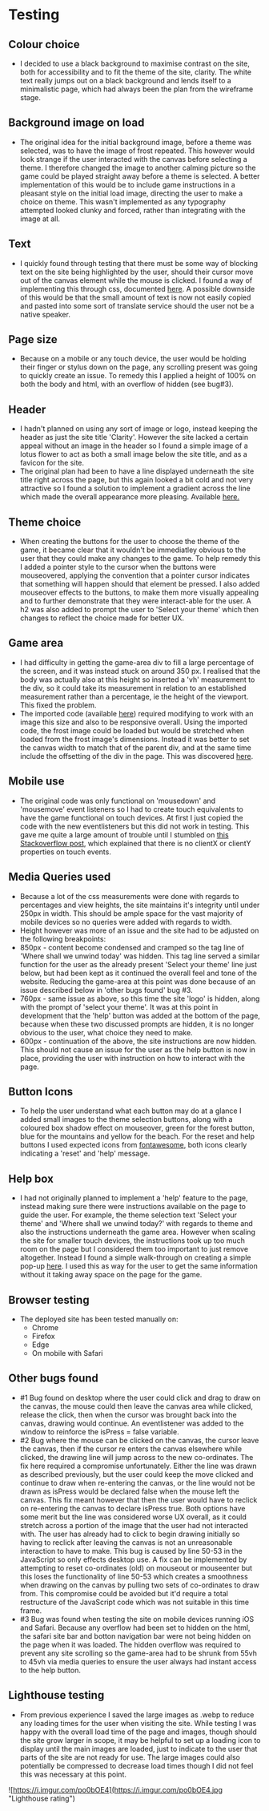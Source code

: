 # Testing

## Colour choice
- I decided to use a black background to maximise contrast on the site, both for accessibility and to fit the theme of the site, clarity. The white text really jumps out on a black background and lends itself to a minimalistic page, which had always been the plan from the wireframe stage.

## Background image on load
- The original idea for the initial background image, before a theme was selected, was to have the image of frost repeated. This however would look strange if the user interacted with the canvas before selecting a theme. I therefore changed the image to another calming picture so the game could be played straight away before a theme is selected. A better implementation of this would be to include game instructions in a pleasant style on the initial load image, directing the user to make a choice on theme. This wasn't implemented as any typography attempted looked clunky and forced, rather than integrating with the image at all.

## Text
- I quickly found through testing that there must be some way of blocking text on the site being highlighted by the user, should their cursor move out of the canvas element while the mouse is clicked. I found a way of implementing this through css, documented [here](https://stackoverflow.com/questions/826782/how-to-disable-text-selection-highlighting). A possible downside of this would be that the small amount of text is now not easily copied and pasted into some sort of translate service should the user not be a native speaker.

## Page size
- Because on a mobile or any touch device, the user would be holding their finger or stylus down on the page, any scrolling present was going to quickly create an issue. To remedy this I applied a height of 100% on both the body and html, with an overflow of hidden (see bug#3).

## Header
- I hadn't planned on using any sort of image or logo, instead keeping the header as just the site title 'Clarity'. However the site lacked a certain appeal without an image in the header so I found a simple image of a lotus flower to act as both a small image below the site title, and as a favicon for the site.
- The original plan had been to have a line displayed underneath the site title right across the page, but this again looked a bit cold and not very attractive so I found a solution to implement a gradient across the line which made the overall appearance more pleasing. Available [here.](https://stackoverflow.com/questions/9437400/css-fade-out-horizontal-rule-line-styled-div-effect-without-images)

## Theme choice
- When creating the buttons for the user to choose the theme of the game, it became clear that it wouldn't be immediatley obvious to the user that they could make any changes to the game. To help remedy this I added a pointer style to the cursor when the buttons were mouseovered, applying the convention that a pointer cursor indicates that something will happen should that element be pressed. I also added mouseover effects to the buttons, to make them more visually appealing and to further demonstrate that they were interact-able for the user. A h2 was also added to prompt the user to 'Select your theme' which then changes to reflect the choice made for better UX.

## Game area
- I had difficulty in getting the game-area div to fill a large percentage of the screen, and it was instead stuck on around 350 px. I realised that the body was actually also at this height so inserted a 'vh' measurement to the div, so it could take its measurement in relation to an established measurement rather than a percentage, ie the height of the viewport. This fixed the problem.
- The imported code (available [here](https://codepen.io/progrape/pen/XXBwWe)) required modifying to work with an image this size and also to be responsive overall. Using the imported code, the frost image could be loaded but would be stretched when loaded from the frost image's dimensions. Instead it was better to set the canvas width to match that of the parent div, and at the same time include the offsetting of the div in the page. This was discovered [here](https://stackoverflow.com/questions/39784153/mouse-pointer-coordinates-and-canvas-coordinates-not-matching).

## Mobile use
- The original code was only functional on 'mousedown' and 'mousemove' event listeners so I had to create touch equivalents to have the game functional on touch devices. At first I just copied the code with the new eventlisteners but this did not work in testing. This gave me quite a large amount of trouble until I stumbled on [this Stackoverflow post](https://stackoverflow.com/questions/43936084/how-to-make-mousemove-event-working-for-touchscreen-with-touchmove), which explained that there is no clientX or clientY properties on touch events.

## Media Queries used
- Because a lot of the css measurements were done with regards to percentages and view heights, the site maintains it's integrity until under 250px in width. This should be ample space for the vast majority of mobile devices so no queries were added with regards to width.
- Height however was more of an issue and the site had to be adjusted on the following breakpoints:
- 850px - content become condensed and cramped so the tag line of 'Where shall we unwind today' was hidden. This tag line served a similar function for the user as the already present 'Select your theme' line just below, but had been kept as it continued the overall feel and tone of the website. Reducing the game-area at this point was done because of an issue described below in 'other bugs found' bug #3.
- 760px - same issue as above, so this time the site 'logo' is hidden, along with the prompt of 'select your theme'. It was at this point in development that the 'help' button was added at the bottom of the page, because when these two discussed prompts are hidden, it is no longer obvious to the user, what choice they need to make.
- 600px - continuation of the above, the site instructions are now hidden. This should not cause an issue for the user as the help button is now in place, providing the user with instruction on how to interact with the page.

## Button Icons
- To help the user understand what each button may do at a glance I added small images to the theme selection buttons, along with a coloured box shadow effect on mouseover, green for the forest button, blue for the mountains and yellow for the beach. For the reset and help buttons I used expected icons from [fontawesome](https://fontawesome.com/), both icons clearly indicating a 'reset' and 'help' message.

## Help box
- I had not originally planned to implement a 'help' feature to the page, instead making sure there were instructions available on the page to guide the user. For example, the theme selection text 'Select your theme' and 'Where shall we unwind today?' with regards to theme and also the instructions underneath the game area. However when scaling the site for smaller touch devices, the instructions took up too much room on the page but I considered them too important to just remove altogether. Instead I found a simple walk-through on creating a simple pop-up [here](https://www.youtube.com/watch?v=iE_6pQ3RlZU). I used this as way for the user to get the same information without it taking away space on the page for the game.

## Browser testing
- The deployed site has been tested manually on:
  - Chrome
  - Firefox
  - Edge
  - On mobile with Safari

## Other bugs found
- #1 Bug found on desktop where the user could click and drag to draw on the canvas, the mouse could then leave the canvas area while clicked, release the click, then when the cursor was brought back into the canvas, drawing would continue. An eventlistener was added to the window to reinforce the isPress = false variable.
- #2 Bug where the mouse can be clicked on the canvas, the cursor leave the canvas, then if the cursor re enters the canvas elsewhere while clicked, the drawing line will jump across to the new co-ordinates. The fix here required a compromise unfortunately. Either the line was drawn as described previously, but the user could keep the move clicked and continue to draw when re-entering the canvas, or the line would not be drawn as isPress would be declared false when the mouse left the canvas. This fix meant however that then the user would have to reclick on re-entering the canvas to declare isPress true. Both options have some merit but the line was considered worse UX overall, as it could stretch across a portion of the image that the user had not interacted with. The user has already had to click to begin drawing initially so having to reclick after leaving the canvas is not an unreasonable interaction to have to make. This bug is caused by line 50-53 in the JavaScript so only effects desktop use. A fix can be implemented by attempting to reset co-ordinates (old) on mouseout or mouseenter but this loses the functionality of line 50-53 which creates a smoothness when drawing on the canvas by pulling two sets of co-ordinates to draw from. This compromise could be avoided but it'd require a total restructure of the JavaScript code which was not suitable in this time frame.
- #3 Bug was found when testing the site on mobile devices running iOS and Safari. Because any overflow had been set to hidden on the html, the safari site bar and botton navigation bar were not being hidden on the page when it was loaded. The hidden overflow was required to prevent any site scrolling so the game-area had to be shrunk from 55vh to 45vh via media queries to ensure the user always had instant access to the help button.

## Lighthouse testing
- From previous experience I saved the large images as .webp to reduce any loading times for the user when visiting the site. While testing I was happy with the overall load time of the page and images, though should the site grow larger in scope, it may be helpful to set up a loading icon to display until the main images are loaded, just to indicate to the user that parts of the site are not ready for use. The large images could also potentially be compressed to decrease load times though I did not feel this was necessary at this point.

![https://i.imgur.com/po0bOE4](https://i.imgur.com/po0bOE4.jpg "Lighthouse rating")